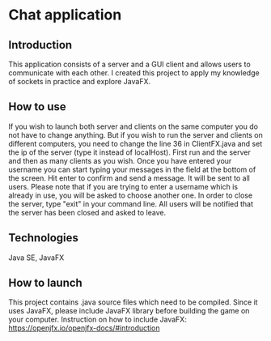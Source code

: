 # Chat application
## Introduction
This application consists of a server and a GUI client and allows users to communicate with each other. I created this project to apply my knowledge of sockets in practice and explore JavaFX.
## How to use
If you wish to launch both server and clients on the same computer you do not have to change anything. But if you wish to run the server and clients on different computers, you need to change the line 36 in ClientFX.java and set the ip of the server (type it instead of localHost).
First run and the server and then as many clients as you wish. Once you have entered your username you can start typing your messages in the field at the bottom of the screen. Hit enter to confirm and send a message. It will be sent to all users. Please note that if you are trying to enter a username which is already in use, you will be asked to choose another one.
In order to close the server, type "exit" in your command line. All users will be notified that the server has been closed and asked to leave.
## Technologies
Java SE, JavaFX
## How to launch
This project contains .java source files which need to be compiled. Since it uses JavaFX, please include JavaFX library before building the game on your computer. Instruction on how to include JavaFX: https://openjfx.io/openjfx-docs/#introduction
